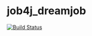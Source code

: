 # job4j_dreamjob

[![Build Status](https://travis-ci.com/AzatIdrisov/job4j_dreamjob.svg?branch=master)](https://travis-ci.com/AzatIdrisov/job4j_dreamjob)
